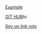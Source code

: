 [Example](https://example.com/invalid-url)

[GIT HUB](https://github.com/Laboratoria/DEV007-md-links)to

[Soy un link roto](http://soyunlinkextremqnadmentefalsoybiexis.com)
